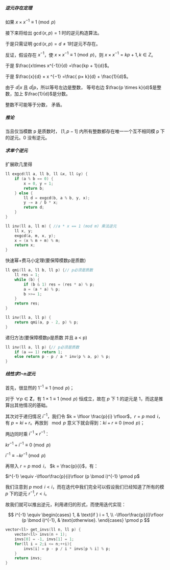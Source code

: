 ##### 逆元存在定理

如果 $x \times x^{-1} \equiv 1 \pmod p$

接下来将给出  $\gcd(x, p) = 1$ 时的逆元构造算法。

于是只需证明 $\gcd(x, p) = d \ne 1$时逆元不存在。

 反证，假设存在 $x ^{-1}$，使 $x\times x^{-1} \equiv 1 \pmod p$，则 $x × x ^{−1 }= kp + 1, k ∈ Z$。

于是 $\frac{x\times x^{-1}}{d} =\frac{kp + 1}{d}$。

于是 $\frac{x}{d} × x ^{−1} =\frac{ p× k}{d} + \frac{1}{d}$。

由于 $d | x$ 且 $d | p$，所以等号左边是整数， 等号右边 $\frac{p \times k}{d}$是整数，加上 $\frac{1}{d}$是分数。

整数不可能等于分数， 矛盾。

##### 推论

当且仅当模数 p 是质数时， $[1, p − 1]$ 内所有整数都存在唯一一个互不相同模 p 下的逆元。0 没有逆元。

##### 求单个逆元

扩展欧几里得

```cpp
ll exgcd(ll a, ll b, ll &x, ll &y) {
    if (a % b == 0) {
        x = 0, y = 1;
        return b;
    } else {
        ll d = exgcd(b, a % b, y, x);
        y -= a / b * x;
        return d;
    }
}

ll inv(ll a, ll m) { //a * x == 1 (mod m) 乘法逆元
    ll x, y;
    exgcd(a, m, x, y);
    x = (x % m + m) % m;
    return x;
}
```

快速幂+费马小定理(要保障模数p是质数)

```cpp
ll qmi(ll a, ll b, ll p) {// p必须是质数
    ll res = 1;
    while (b) {
        if (b & 1) res = (res * a) % p;
        a = (a * a) % p;
        b >>= 1;
    }
    return res;
}

ll inv(ll a, ll p) {
    return qmi(a, p - 2, p) % p;
}
```

递归方法(要保障模数p是质数 并且 a < p)

```cpp
ll inv(ll a, ll p) {// p必须是质数
    if (a == 1) return 1;
    else return p - p / a * inv(p % a, p) % p;
}
```





##### 线性求1~n逆元

首先，很显然的 $1^{-1} \equiv 1 \pmod p$；

对于 $\forall p \in \mathbf{Z}$，有 $1 \times 1 \equiv 1 \pmod p$ 恒成立，故在 $p$ 下 $1$ 的逆元是 $1$，而这是推算出其他情况的基础。

其次对于递归情况 $i^{-1}$，我们令 $k = \lfloor \frac{p}{i} \rfloor$，$r = p \bmod i$，有 $p = ki + r$。再放到 $\mod p$ 意义下就会得到：$ki+r \equiv 0 \pmod p$；

两边同时乘 $i^{-1} \times r^{-1}$：

$kr^{-1}+i^{-1} \equiv 0 \pmod p$

$i^{-1} \equiv -kr^{-1} \pmod p$

再带入 $r = p \bmod i$， $k = \frac{p}{i}$，有：

$i^{-1} \equiv -\lfloor\frac{p}{i}\rfloor (p \bmod i)^{-1} \pmod p$

我们注意到 $p \bmod i < i$，而在迭代中我们完全可以假设我们已经知道了所有的模 $p$ 下的逆元 $r^{-1}, r < i$。

故我们就可以推出逆元，利用递归的形式，而使用迭代实现：

$$
i^{-1} \equiv \begin{cases}
    1,                                           & \text{if } i = 1, \\
    -\lfloor\frac{p}{i}\rfloor (p \bmod i)^{-1}, & \text{otherwise}.
\end{cases} \pmod p
$$

```cpp
vector<ll> get_invs(ll n, ll p) {
    vector<ll> invs(n + 1);
    invs[0] = -1, invs[1] = 1;
    for(ll i = 2;i <= n;++i){
        invs[i] = p - p / i * invs[p % i] % p;
    }
    return invs;
}
```




